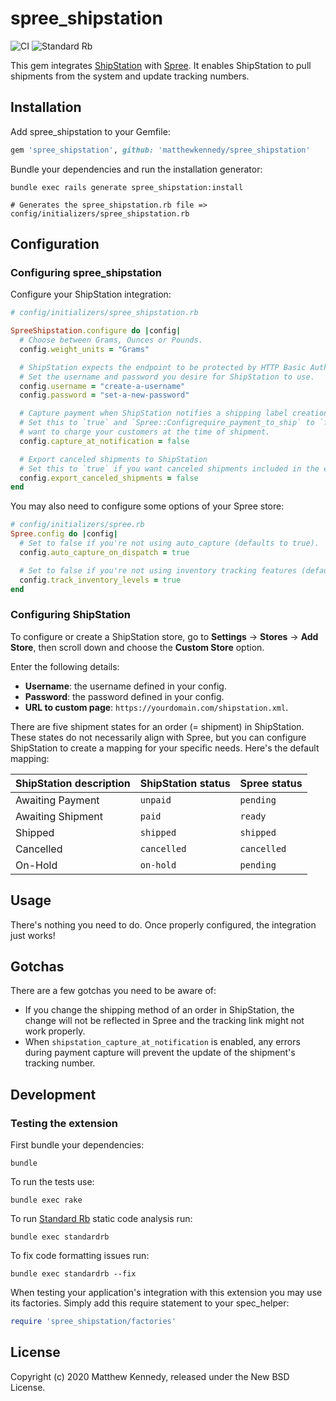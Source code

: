# spree_shipstation
![CI](https://github.com/MatthewKennedy/spree_shipstation/workflows/CI/badge.svg)
![Standard Rb](https://github.com/MatthewKennedy/spree_shipstation/workflows/Standard%20Rb/badge.svg)

This gem integrates [ShipStation](https://www.shipstation.com) with [Spree](https://spreecommerce.org). It
enables ShipStation to pull shipments from the system and update tracking numbers.

## Installation

Add spree_shipstation to your Gemfile:

```ruby
gem 'spree_shipstation', github: 'matthewkennedy/spree_shipstation'
```

Bundle your dependencies and run the installation generator:

```shell
bundle exec rails generate spree_shipstation:install

# Generates the spree_shipstation.rb file => config/initializers/spree_shipstation.rb
```

## Configuration

### Configuring spree_shipstation

Configure your ShipStation integration:

```ruby
# config/initializers/spree_shipstation.rb

SpreeShipstation.configure do |config|
  # Choose between Grams, Ounces or Pounds.
  config.weight_units = "Grams"

  # ShipStation expects the endpoint to be protected by HTTP Basic Auth.
  # Set the username and password you desire for ShipStation to use.
  config.username = "create-a-username"
  config.password = "set-a-new-password"

  # Capture payment when ShipStation notifies a shipping label creation.
  # Set this to `true` and `Spree::Configrequire_payment_to_ship` to `false` if you
  # want to charge your customers at the time of shipment.
  config.capture_at_notification = false

  # Export canceled shipments to ShipStation
  # Set this to `true` if you want canceled shipments included in the endpoint.
  config.export_canceled_shipments = false
end
```

You may also need to configure some options of your Spree store:

```ruby
# config/initializers/spree.rb
Spree.config do |config|
  # Set to false if you're not using auto_capture (defaults to true).
  config.auto_capture_on_dispatch = true

  # Set to false if you're not using inventory tracking features (defaults to true).
  config.track_inventory_levels = true
end
```

### Configuring ShipStation

To configure or create a ShipStation store, go to **Settings** -> **Stores** -> **Add Store**, then
scroll down and choose the **Custom Store** option.

Enter the following details:

- **Username**: the username defined in your config.
- **Password**: the password defined in your config.
- **URL to custom page**: `https://yourdomain.com/shipstation.xml`.

There are five shipment states for an order (= shipment) in ShipStation. These states do not
necessarily align with Spree, but you can configure ShipStation to create a mapping for your
specific needs. Here's the default mapping:

ShipStation description | ShipStation status | Spree status
------------------------|--------------------|---------------
Awaiting Payment        | `unpaid`           | `pending`
Awaiting Shipment       | `paid`             | `ready`
Shipped                 | `shipped`          | `shipped`
Cancelled               | `cancelled`        | `cancelled`
On-Hold                 | `on-hold`          | `pending`

## Usage

There's nothing you need to do. Once properly configured, the integration just works!

## Gotchas

There are a few gotchas you need to be aware of:

- If you change the shipping method of an order in ShipStation, the change will not be reflected in
  Spree and the tracking link might not work properly.
- When `shipstation_capture_at_notification` is enabled, any errors during payment capture will
  prevent the update of the shipment's tracking number.

## Development

### Testing the extension

First bundle your dependencies:

```shell
bundle
```

To run the tests use:

```shell
bundle exec rake
```

To run [Standard Rb](https://github.com/testdouble/standard) static code analysis run:

```shell
bundle exec standardrb
```

To fix code formatting issues run:

```shell
bundle exec standardrb --fix
```

When testing your application's integration with this extension you may use its factories.
Simply add this require statement to your spec_helper:

```ruby
require 'spree_shipstation/factories'
```

## License

Copyright (c) 2020 Matthew Kennedy, released under the New BSD License.
